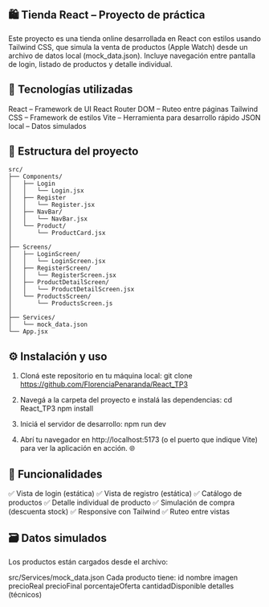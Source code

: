 ##  🛍️ Tienda React – Proyecto de práctica
Este proyecto es una tienda online desarrollada en React con estilos usando Tailwind CSS, que simula la venta de productos (Apple Watch) desde un archivo de datos local (mock_data.json). Incluye navegación entre pantalla de login, listado de productos y detalle individual.

##  🚀 Tecnologías utilizadas
React – Framework de UI
React Router DOM – Ruteo entre páginas
Tailwind CSS – Framework de estilos
Vite – Herramienta para desarrollo rápido
JSON local – Datos simulados

## 📁 Estructura del proyecto
```plaintext
src/
├── Components/  
│   ├── Login  
│   │   └── Login.jsx  
│   ├── Register  
│   │   └── Register.jsx  
│   ├── NavBar/  
│   │   └── NavBar.jsx  
│   └── Product/  
│       └── ProductCard.jsx  
│
├── Screens/  
│   ├── LoginScreen/  
│   │   └── LoginScreen.jsx  
│   ├── RegisterScreen/  
│   │   └── RegisterScreen.jsx  
│   ├── ProductDetailScreen/  
│   │   └── ProductDetailScreen.jsx  
│   └── ProductsScreen/  
│       └── ProductsScreen.js  
│
├── Services/  
│   └── mock_data.json  
└── App.jsx  
```


## ⚙️ Instalación y uso  
1. Cloná este repositorio en tu máquina local:
git clone https://github.com/FlorenciaPenaranda/React_TP3

2. Navegá a la carpeta del proyecto e instalá las dependencias:
cd React_TP3
npm install

3. Iniciá el servidor de desarrollo:
npm run dev

4. Abrí tu navegador en http://localhost:5173 (o el puerto que indique Vite) para ver la aplicación en acción. 🌐

##  📌 Funcionalidades
✅ Vista de login (estática)
✅ Vista de registro (estática)
✅ Catálogo de productos
✅ Detalle individual de producto
✅ Simulación de compra (descuenta stock)
✅ Responsive con Tailwind
✅ Ruteo entre vistas

##  🗃️ Datos simulados
Los productos están cargados desde el archivo:

src/Services/mock_data.json
Cada producto tiene:
id
nombre
imagen
precioReal
precioFinal
porcentajeOferta
cantidadDisponible
detalles (técnicos)